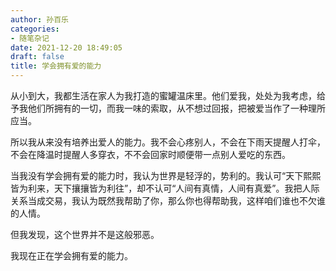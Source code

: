 ```yaml
---
author: 孙百乐
categories:
- 随笔杂记
date: 2021-12-20 18:49:05
draft: false
title: 学会拥有爱的能力
---
```


从小到大，我都生活在家人为我打造的蜜罐温床里。他们爱我，处处为我考虑，给予我他们所拥有的一切，而我一味的索取，从不想过回报，把被爱当作了一种理所应当。

所以我从来没有培养出爱人的能力。我不会心疼别人，不会在下雨天提醒人打伞，不会在降温时提醒人多穿衣，不不会回家时顺便带一点别人爱吃的东西。

当我没有学会拥有爱的能力时，我认为世界是轻浮的，势利的。我认可“天下熙熙皆为利来，天下攘攘皆为利往”，却不认可“人间有真情，人间有真爱”。我把人际关系当成交易，我认为既然我帮助了你，那么你也得帮助我，这样咱们谁也不欠谁的人情。

但我发现，这个世界并不是这般邪恶。

我现在正在学会拥有爱的能力。